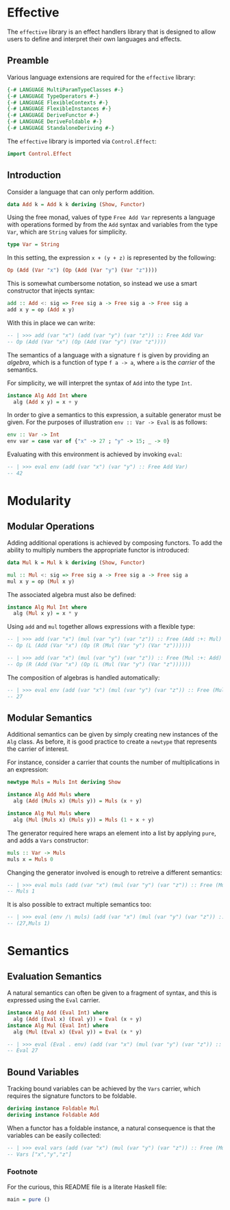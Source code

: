 # Effective

The `effective` library is an effect handlers library that is designed
to allow users to define and interpret their own languages and
effects.

## Preamble

Various language extensions are required for the `effective` library:
```haskell
{-# LANGUAGE MultiParamTypeClasses #-}
{-# LANGUAGE TypeOperators #-}
{-# LANGUAGE FlexibleContexts #-}
{-# LANGUAGE FlexibleInstances #-}
{-# LANGUAGE DeriveFunctor #-}
{-# LANGUAGE DeriveFoldable #-}
{-# LANGUAGE StandaloneDeriving #-}
```
The `effective` library is imported via `Control.Effect`:
```haskell
import Control.Effect
```

## Introduction

Consider a language that can only perform addition.
```haskell
data Add k = Add k k deriving (Show, Functor)
```
Using the free monad, values of type `Free Add Var` represents
a language with operations formed by from the `Add` syntax and
variables from the type `Var`, which are `String` values for
simplicity.
```haskell
type Var = String
```
In this setting, the expression `x + (y + z)` is represented by the
following:
```haskell ignore
Op (Add (Var "x") (Op (Add (Var "y") (Var "z"))))
```
This is somewhat cumbersome notation, so instead we use a smart
constructor that injects syntax:

```haskell
add :: Add <: sig => Free sig a -> Free sig a -> Free sig a
add x y = op (Add x y)
```
With this in place we can write:
```haskell
-- | >>> add (var "x") (add (var "y") (var "z")) :: Free Add Var
-- Op (Add (Var "x") (Op (Add (Var "y") (Var "z"))))
```


The semantics of a language with a signature `f` is given by providing
an _algebra_, which is a function of type `f a -> a`, where `a` is the
_carrier_ of the semantics.

For simplicity, we will interpret the syntax of `Add` into the type
`Int`.
```haskell
instance Alg Add Int where
  alg (Add x y) = x + y
```
In order to give a semantics to this expression, a suitable generator
must be given. For the purposes of illustration `env :: Var -> Eval`
is as follows:
```haskell
env :: Var -> Int
env var = case var of {"x" -> 27 ; "y" -> 15; _ -> 0}
```
Evaluating with this environment is achieved by invoking `eval`:
```haskell
-- | >>> eval env (add (var "x") (var "y") :: Free Add Var)
-- 42
```

# Modularity
## Modular Operations

Adding additional operations is achieved by composing functors. To add
the ability to multiply numbers the appropriate functor is introduced:
```haskell
data Mul k = Mul k k deriving (Show, Functor)

mul :: Mul <: sig => Free sig a -> Free sig a -> Free sig a
mul x y = op (Mul x y)
```
The associated algebra must also be defined:
```haskell
instance Alg Mul Int where
  alg (Mul x y) = x * y
```

Using `add` and `mul` together allows expressions with a flexible
type:

```haskell
-- | >>> add (var "x") (mul (var "y") (var "z")) :: Free (Add :+: Mul) Var
-- Op (L (Add (Var "x") (Op (R (Mul (Var "y") (Var "z"))))))

-- | >>> add (var "x") (mul (var "y") (var "z")) :: Free (Mul :+: Add) Var
-- Op (R (Add (Var "x") (Op (L (Mul (Var "y") (Var "z"))))))
```

The composition of algebras is handled automatically:

```haskell
-- | >>> eval env (add (var "x") (mul (var "y") (var "z")) :: Free (Mul :+: Add) Var)
-- 27
```

## Modular Semantics

Additional semantics can be given by simply creating new instances of
the `Alg` class. As before, it is good practice to create a `newtype`
that represents the carrier of interest.

For instance, consider a carrier that counts the number of multiplications
in an expression:

```haskell
newtype Muls = Muls Int deriving Show

instance Alg Add Muls where
  alg (Add (Muls x) (Muls y)) = Muls (x + y)

instance Alg Mul Muls where
  alg (Mul (Muls x) (Muls y)) = Muls (1 + x + y)
```

The generator required here wraps an element into a list by applying
`pure`, and adds a `Vars` constructor:
```haskell
muls :: Var -> Muls
muls x = Muls 0
```
Changing the generator involved is enough to retreive a different
semantics:
```haskell
-- | >>> eval muls (add (var "x") (mul (var "y") (var "z")) :: Free (Mul :+: Add) Var)
-- Muls 1
```

It is also possible to extract multiple semantics too:
```haskell
-- | >>> eval (env /\ muls) (add (var "x") (mul (var "y") (var "z")) :: Free (Mul :+: Add) Var)
-- (27,Muls 1)
```

# Semantics

## Evaluation Semantics

A natural semantics can often be given to a fragment of syntax,
and this is expressed using the `Eval` carrier.

```haskell
instance Alg Add (Eval Int) where
  alg (Add (Eval x) (Eval y)) = Eval (x + y)
instance Alg Mul (Eval Int) where
  alg (Mul (Eval x) (Eval y)) = Eval (x * y)
```

```haskell
-- | >>> eval (Eval . env) (add (var "x") (mul (var "y") (var "z")) :: Free (Mul :+: Add) Var)
-- Eval 27
```

## Bound Variables

Tracking bound variables can be achieved by the `Vars` carrier, which
requires the signature functors to be foldable.

```haskell
deriving instance Foldable Mul
deriving instance Foldable Add
```

When a functor has a foldable instance, a natural consequence is that
the variables can be easily collected:

```haskell
-- | >>> eval vars (add (var "x") (mul (var "y") (var "z")) :: Free (Mul :+: Add) Var)
-- Vars ["x","y","z"]
```

### Footnote

For the curious, this README file is a literate Haskell file:
```haskell
main = pure ()
```
